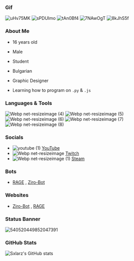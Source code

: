 ### Gif
![uHv75MK](https://user-images.githubusercontent.com/68730434/111170379-89574880-85ac-11eb-89d3-fac5889ecf93.gif) ![sPDUImo](https://user-images.githubusercontent.com/68730434/111170516-b146ac00-85ac-11eb-8dfd-a40666370dd4.gif) ![tAn0Bf4](https://user-images.githubusercontent.com/68730434/111170758-f79c0b00-85ac-11eb-950f-01b08b63a515.gif) ![7NAwOgT](https://user-images.githubusercontent.com/68730434/111171368-89a41380-85ad-11eb-88e8-adc4eecb0192.gif) ![8kJhS5f](https://user-images.githubusercontent.com/68730434/111171072-42b61e00-85ad-11eb-80d1-f0b4542ce5af.gif)




### About Me

-   16 years old

-   Male

-   Student

-   Bulgarian

-   Graphic Designer

-   Learning how to program on ``.py`` & ``.js``

### Languages & Tools
![Webp net-resizeimage (4)](https://user-images.githubusercontent.com/68730434/110886080-b1b31e80-82f0-11eb-9c0e-a7eebe36bf4d.png)   ![Webp net-resizeimage (5)](https://user-images.githubusercontent.com/68730434/110886445-4d448f00-82f1-11eb-86bd-e7d19a223168.png)   ![Webp net-resizeimage (6)](https://user-images.githubusercontent.com/68730434/110886789-e1aef180-82f1-11eb-979d-d71b6bf38c4e.png)   ![Webp net-resizeimage (7)](https://user-images.githubusercontent.com/68730434/110887158-79144480-82f2-11eb-92b2-ba05a1290943.png)   ![Webp net-resizeimage (8)](https://user-images.githubusercontent.com/68730434/110887578-3ef77280-82f3-11eb-8a2c-c4d5f96f4684.png)


### Socials
- ![youtube (1)](https://user-images.githubusercontent.com/68730434/110563813-898eb880-8154-11eb-818c-3ddfd23357c9.png)  [YouTube](https://www.youtube.com/c/Sxlarz)
- ![Webp net-resizeimage](https://user-images.githubusercontent.com/68730434/110564264-379a6280-8155-11eb-8010-ee1a53569a6c.png)  [Twitch](https://twitch.tv/sxlarz__)
- ![Webp net-resizeimage (1)](https://user-images.githubusercontent.com/68730434/110564550-ae376000-8155-11eb-969b-6ab004b759ed.png)  [Steam](https://steamcommunity.com/id/Sxlarz)

### Bots
- [RAGE](https://discord.com/oauth2/authorize?client_id=706120306082971699&permissions=2146958847&scope=bot) , [Ziro-Bot](https://discord.com/oauth2/authorize?client_id=752242570532225064&permissions=8&scope=bot)

### Websites
- [Ziro-Bot](https://zirobot.tk) , [RAGE](https://ragebot.xyz)

### Status Banner
![540520449852047391](https://discord.c99.nl/widget/theme-1/540520449852047391.png)

### GitHub Stats
![Sxlarz's GitHub stats](https://github-readme-stats.vercel.app/api?username=Sxlarz35&show_icons=true&theme=radical)
